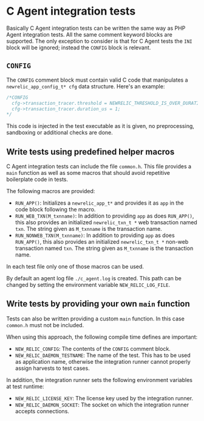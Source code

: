 # C Agent integration tests

Basically C Agent integration tests can be written the same way as PHP Agent
integration tests. All the same comment keyword blocks are supported. The only
exception to consider is that for C Agent tests the `INI` block will be
ignored; instead the `CONFIG` block is relevant.

## `CONFIG`

The `CONFIG` comment block must contain valid C code that manipulates a
`newrelic_app_config_t* cfg` data structure. Here's an example:

```c
/*CONFIG
  cfg->transaction_tracer.threshold = NEWRELIC_THRESHOLD_IS_OVER_DURATION;
  cfg->transaction_tracer.duration_us = 1;
*/
```

This code is injected in the test executable as it is given, no preprocessing,
sandboxing or additional checks are done.

## Write tests using predefined helper macros

C Agent integration tests can include the file `common.h`. This file provides a
`main` function as well as some macros that should avoid repetitive boilerplate 
code in tests.

The following macros are provided:

* `RUN_APP()`: Initializes a `newrelic_app_t*` and provides it as `app` in the
  code block following the macro.
* `RUN_WEB_TXN(M_txnname)`: In addition to providing `app` as does `RUN_APP()`,
  this also provides an initialized `newrelic_txn_t *` web transaction named
`txn`. The string given as `M_txnname` is the transaction name.
* `RUN_NONWEB_TXN(M_txnname)`: In addition to providing `app` as does `RUN_APP()`,
  this also provides an initialized `newrelic_txn_t *` non-web transaction named
`txn`. The string given as `M_txnname` is the transaction name.

In each test file only one of those macros can be used.

By default an agent log file `./c_agent.log` is created. This path can be 
changed by setting the environment variable `NEW_RELIC_LOG_FILE`.

## Write tests by providing your own `main` function

Tests can also be written providing a custom `main` function. In this case
`common.h` must not be included.

When using this approach, the following compile time defines are important:

* `NEW_RELIC_CONFIG`: The contents of the `CONFIG` comment block.
* `NEW_RELIC_DAEMON_TESTNAME`: The name of the test. This has to be used as
  application name, otherwise the integration runner cannot properly assign
  harvests to test cases.

In addition, the integration runner sets the following environment variables at
test runtime:

* `NEW_RELIC_LICENSE_KEY`: The license key used by the integration runner.
* `NEW_RELIC_DAEMON_SOCKET`: The socket on which the integration runner
  accepts connections.

